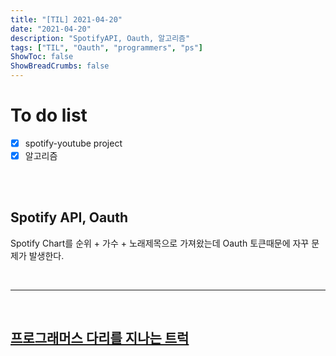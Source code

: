 ```yaml
---
title: "[TIL] 2021-04-20"
date: "2021-04-20"
description: "SpotifyAPI, Oauth, 알고리즘"
tags: ["TIL", "Oauth", "programmers", "ps"]
ShowToc: false
ShowBreadCrumbs: false
---
```


# To do list
- [x] spotify-youtube project
- [x] 알고리즘

<br />
<br />

## Spotify API, Oauth
Spotify Chart를 순위 + 가수 + 노래제목으로 가져왔는데 Oauth 토큰때문에 자꾸 문제가 발생한다.

<br />

---

<br />


## [프로그래머스 다리를 지나는 트럭](https://programmers.co.kr/learn/courses/30/lessons/42583)

